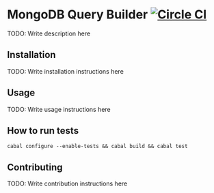 # MongoDB Query Builder [![Circle CI](https://circleci.com/gh/fujimura/mongodb-query-builder/tree/master.png?style=badge)](https://circleci.com/gh/fujimura/mongodb-query-builder/tree/master)

TODO: Write description here

## Installation

TODO: Write installation instructions here

## Usage

TODO: Write usage instructions here

## How to run tests

```
cabal configure --enable-tests && cabal build && cabal test
```

## Contributing

TODO: Write contribution instructions here

